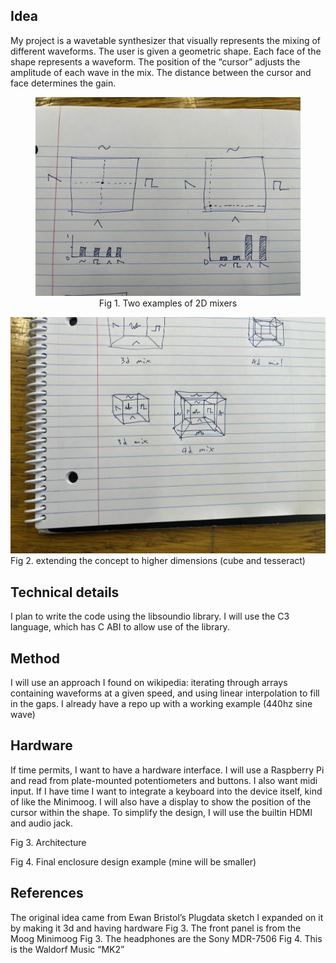 ## Idea
My project is a wavetable synthesizer that visually represents the mixing of different waveforms.
The user is given a geometric shape. Each face of the shape represents a waveform.
The position of the “cursor” adjusts the amplitude of each wave in the mix.
The distance between the cursor and face determines the gain.

<div align="center">
    <figure>
        <img src="doc/mix.jpeg" alt="2D mixers" width="500">
        <br>
        <figcaption>Fig 1. Two examples of 2D mixers</figcaption>
    </figure>
</div>

![image](doc/dimensions.jpeg)
Fig 2. extending the concept to higher dimensions (cube and tesseract)

## Technical details
I plan to write the code using the libsoundio library.
I will use the C3 language, which has C ABI to allow use of the library.
## Method
I will use an approach I found on wikipedia: iterating through arrays containing waveforms at a given speed, and using linear interpolation to fill in the gaps.
I already have a repo up with a working example (440hz sine wave)
## Hardware
If time permits, I want to have a hardware interface. 
I will use a Raspberry Pi and read from plate-mounted potentiometers and buttons.
I also want midi input. If I have time I want to integrate a keyboard into the device itself, kind of like the Minimoog.
I will also have a display to show the position of the cursor within the shape.
To simplify the design, I will use the builtin HDMI and audio jack.

Fig 3. Architecture

Fig 4. Final enclosure design example (mine will be smaller)

## References
The original idea came from Ewan Bristol’s Plugdata sketch
I expanded on it by making it 3d and having hardware
Fig 3. The front panel is from the Moog Minimoog
Fig 3. The headphones are the Sony MDR-7506
Fig 4. This is the Waldorf Music “MK2”
